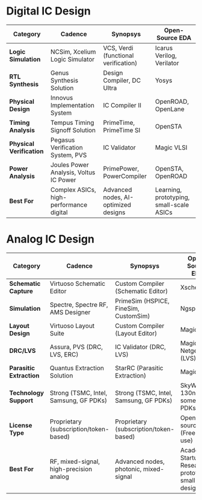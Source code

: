 # Digital IC Design

| **Category**             | **Cadence**                              | **Synopsys**                              | **Open-Source EDA**                      |
|--------------------------|------------------------------------------|-------------------------------------------|------------------------------------------|
| **Logic Simulation**     | NCSim, Xcelium Logic Simulator           | VCS, Verdi (functional verification)      | Icarus Verilog, Verilator          |
| **RTL Synthesis**        | Genus Synthesis Solution                | Design Compiler, DC Ultra                | Yosys                                    |
| **Physical Design**      | Innovus Implementation System            | IC Compiler II                           | OpenROAD, OpenLane               |
| **Timing Analysis**      | Tempus Timing Signoff Solution          | PrimeTime, PrimeTime SI                  | OpenSTA                                  |
| **Physical Verification**| Pegasus Verification System, PVS        | IC Validator                             | Magic VLSI           |
| **Power Analysis**       | Joules Power Analysis, Voltus IC Power   | PrimePower, PowerCompiler                | OpenSTA, OpenROAD |
|**Best For**             | Complex ASICs, high-performance digital  | Advanced nodes, AI-optimized designs     | Learning, prototyping, small-scale ASICs |

# Analog IC Design

| **Category**             | **Cadence**                              | **Synopsys**                              | **Open-Source EDA**                      |
|--------------------------|------------------------------------------|-------------------------------------------|------------------------------------------|
| **Schematic Capture**    | Virtuoso Schematic Editor                | Custom Compiler (Schematic Editor)        | Xschem                             |
| **Simulation**           | Spectre, Spectre RF, AMS Designer        | PrimeSim (HSPICE, FineSim, CustomSim)     | Ngspice                            |
| **Layout Design**        | Virtuoso Layout Suite                    | Custom Compiler (Layout Editor)           | Magic VLSI                    |
| **DRC/LVS**              | Assura, PVS (DRC, LVS, ERC)              | IC Validator (DRC, LVS)                   | Magic VLSI, Netgen (LVS)        |
| **Parasitic Extraction** | Quantus Extraction Solution              | StarRC (Parasitic Extraction)             | Magic VLSI      |
| **Technology Support**   | Strong (TSMC, Intel, Samsung, GF PDKs)   | Strong (TSMC, Intel, Samsung, GF PDKs)    | SkyWater 130nm, some open PDKs |
| **License Type**         | Proprietary (subscription/token-based)   | Proprietary (subscription/token-based)    | Open-source (Free to use)      |
| **Best For**             | RF, mixed-signal, high-precision analog  | Advanced nodes, photonic, mixed-signal    | Academia, Startups, Research, prototyping, small-scale designs |
